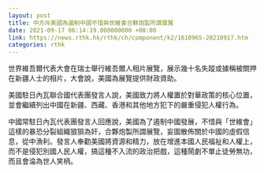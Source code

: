 ```yaml
---
layout: post
title: 中方斥美國為遏制中國不惜與世維會合夥炮製所謂展覽
date: 2021-09-17 06:14:19.000000000 +08:00
link: https://news.rthk.hk/rthk/ch/component/k2/1610965-20210917.htm
categories: rthk
---
```


世界維吾爾代表大會在瑞士舉行維吾爾人相片展覽，展示幾十名失蹤或據稱被關押在新疆人士的相片，大會說，美國為展覽提供財政資助。

美國駐日內瓦聯合國代表團發言人說，美國致力將人權置於對華政策的核心位置，並會繼續列出中國在新疆、西藏、香港和其他地方犯下的嚴重侵犯人權行為。

中國常駐日內瓦代表團發言人回應說，美國為了遏制中國發展，不惜與「世維會」這樣的暴恐分裂組織狼狽為奸，合夥炮製所謂展覽，妄圖散佈關於中國的虛假信息，從中漁利。發言人奉勸美國將資源和精力，放在增進本國人民福祉和人權上，而不是侵犯別國人民人權，搞這種不入流的政治把戲，這種鬧劇不單止徒勞無功，而且會淪為世人笑柄。
